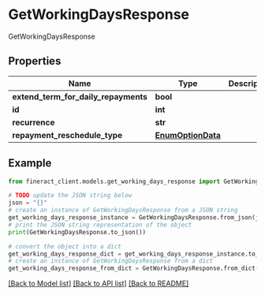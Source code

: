 # GetWorkingDaysResponse

GetWorkingDaysResponse

## Properties

Name | Type | Description | Notes
------------ | ------------- | ------------- | -------------
**extend_term_for_daily_repayments** | **bool** |  | [optional] 
**id** | **int** |  | [optional] 
**recurrence** | **str** |  | [optional] 
**repayment_reschedule_type** | [**EnumOptionData**](EnumOptionData.md) |  | [optional] 

## Example

```python
from fineract_client.models.get_working_days_response import GetWorkingDaysResponse

# TODO update the JSON string below
json = "{}"
# create an instance of GetWorkingDaysResponse from a JSON string
get_working_days_response_instance = GetWorkingDaysResponse.from_json(json)
# print the JSON string representation of the object
print(GetWorkingDaysResponse.to_json())

# convert the object into a dict
get_working_days_response_dict = get_working_days_response_instance.to_dict()
# create an instance of GetWorkingDaysResponse from a dict
get_working_days_response_from_dict = GetWorkingDaysResponse.from_dict(get_working_days_response_dict)
```
[[Back to Model list]](../README.md#documentation-for-models) [[Back to API list]](../README.md#documentation-for-api-endpoints) [[Back to README]](../README.md)


